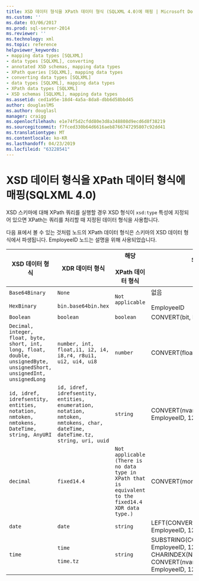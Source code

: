 ```yaml
---
title: XSD 데이터 형식을 XPath 데이터 형식 (SQLXML 4.0)에 매핑 | Microsoft Docs
ms.custom: ''
ms.date: 03/06/2017
ms.prod: sql-server-2014
ms.reviewer: ''
ms.technology: xml
ms.topic: reference
helpviewer_keywords:
- mapping data types [SQLXML]
- data types [SQLXML], converting
- annotated XSD schemas, mapping data types
- XPath queries [SQLXML], mapping data types
- converting data types [SQLXML]
- data types [SQLXML], mapping data types
- XPath data types [SQLXML]
- XSD schemas [SQLXML], mapping data types
ms.assetid: ced1a95e-18d4-4a5a-8da8-dbb6d58bbd45
author: douglaslMS
ms.author: douglasl
manager: craigg
ms.openlocfilehash: e1e74f5d2cfdd80e3d8a348808d9ecd6d8f38219
ms.sourcegitcommit: f7fced330b64d6616aeb8766747295807c92dd41
ms.translationtype: MT
ms.contentlocale: ko-KR
ms.lasthandoff: 04/23/2019
ms.locfileid: "63228541"
---
```

# <a name="mapping-xsd-data-types-to-xpath-data-types-sqlxml-40"></a>XSD 데이터 형식을 XPath 데이터 형식에 매핑(SQLXML 4.0)
  XSD 스키마에 대해 XPath 쿼리를 실행할 경우 XSD 형식이 `xsd:type` 특성에 지정되어 있으면 XPath는 쿼리를 처리할 때 지정된 데이터 형식을 사용합니다.  
  
 다음 표에서 볼 수 있는 것처럼 노드의 XPath 데이터 형식은 스키마의 XSD 데이터 형식에서 파생됩니다. EmployeeID 노드는 설명을 위해 사용되었습니다.  
  
|XSD 데이터 형식|XDR 데이터 형식|해당<br /><br /> XPath 데이터 형식|SQL Server<br /><br /> 변환|  
|-------------------|-------------------|------------------------------------|--------------------------------------------|  
|`Base64Binary`<br /><br /> `HexBinary`|`None`<br /><br /> `bin.base64bin.hex`|`Not applicable`|없음<br /><br /> EmployeeID|  
|`Boolean`|`boolean`|`boolean`|CONVERT(bit, EmployeeID)|  
|`Decimal, integer, float, byte, short, int, long, float, double, unsignedByte, unsignedShort, unsignedInt, unsignedLong`|`number, int, float,i1, i2, i4, i8,r4, r8ui1, ui2, ui4, ui8`|`number`|CONVERT(float(53), EmployeeID)|  
|`id, idref, idrefsentity, entities, notation, nmtoken, nmtokens, DateTime, string, AnyURI`|`id, idref, idrefsentity, entities, enumeration, notation, nmtoken, nmtokens, char, dateTime, dateTime.tz, string, uri, uuid`|`string`|CONVERT(nvarchar(4000), EmployeeID, 126)|  
|`decimal`|`fixed14.4`|`Not applicable (There is no data type in XPath that is equivalent to the fixed14.4 XDR data type.)`|CONVERT(money, EmployeeID)|  
|`date`|`date`|`string`|LEFT(CONVERT(nvarchar(4000), EmployeeID, 126), 10)|  
|`time`|`time`<br /><br /> `time.tz`|`string`|SUBSTRING(CONVERT(nvarchar(4000), EmployeeID, 126), 1 + CHARINDEX(N'T', CONVERT(nvarchar(4000), EmployeeID, 126)), 24)|  
  
  
